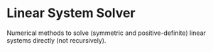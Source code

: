 # Linear System Solver

Numerical methods to solve (symmetric and positive-definite) linear systems directly (not recursively).

